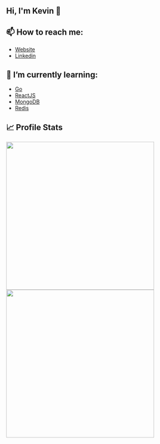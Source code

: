 ## Hi, I'm Kevin 👋

## 📫 How to reach me:
  - [Website](https://kevinazemi.com)
  - [Linkedin](https://www.linkedin.com/in/kevin-azemi)
  
<!--
## 🔭 I’m currently working on
  - ~~Making a [FiveM Server](https://jediroleplay.com)~~
-->
 
## 🌱 I’m currently learning:
  - [Go](https://go.dev)
  - [ReactJS](https://reactjs.org)
  - [MongoDB](https://www.mongodb.com)
  - [Redis](https://redis.io)

## 📈 Profile Stats
<p float="left">
  <img src="https://github-readme-stats.vercel.app/api?username=Klay4&show_icons=true&theme=dark" width="396" />
  <img src="https://github-readme-streak-stats.herokuapp.com?user=Klay4&theme=dark&date_format=M%20j%5B%2C%20Y%5D" width="396" />
</p>

